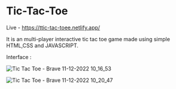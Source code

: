 # Tic-Tac-Toe
Live - https://ttic-tac-toee.netlify.app/

It is an multi-player interactive tic tac toe game made using simple HTML,CSS and JAVASCRIPT.

Interface :

![Tic Tac Toe - Brave 11-12-2022 10_16_53](https://user-images.githubusercontent.com/90609297/206887113-9eab06e7-66ce-438e-ae92-4bcf36b75266.png)


![Tic Tac Toe - Brave 11-12-2022 10_20_47](https://user-images.githubusercontent.com/90609297/206887119-634ef5ce-f114-4934-9bcf-2ed03b9598f7.png)
